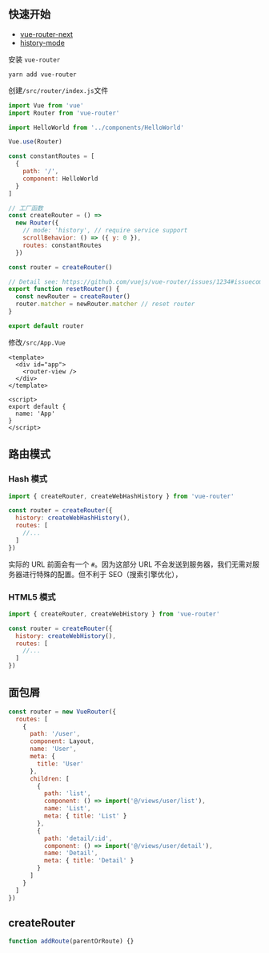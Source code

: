 ## 快速开始

- [vue-router-next](https://github.com/vuejs/vue-router-next)
- [history-mode](https://next.router.vuejs.org/guide/essentials/history-mode.html#hash-mode)

安装 `vue-router`

```shell
yarn add vue-router
```

创建`/src/router/index.js`文件

```js
import Vue from 'vue'
import Router from 'vue-router'

import HelloWorld from '../components/HelloWorld'

Vue.use(Router)

const constantRoutes = [
  {
    path: '/',
    component: HelloWorld
  }
]

// 工厂函数
const createRouter = () =>
  new Router({
    // mode: 'history', // require service support
    scrollBehavior: () => ({ y: 0 }),
    routes: constantRoutes
  })

const router = createRouter()

// Detail see: https://github.com/vuejs/vue-router/issues/1234#issuecomment-357941465
export function resetRouter() {
  const newRouter = createRouter()
  router.matcher = newRouter.matcher // reset router
}

export default router
```

修改`/src/App.Vue`

```vue
<template>
  <div id="app">
    <router-view />
  </div>
</template>

<script>
export default {
  name: 'App'
}
</script>
```

## 路由模式

### Hash 模式

```js
import { createRouter, createWebHashHistory } from 'vue-router'

const router = createRouter({
  history: createWebHashHistory(),
  routes: [
    //...
  ]
})
```

实际的 URL 前面会有一个 `#`。因为这部分 URL 不会发送到服务器，我们无需对服务器进行特殊的配置。但不利于 SEO（搜索引擎优化），

### HTML5 模式

```js
import { createRouter, createWebHistory } from 'vue-router'

const router = createRouter({
  history: createWebHistory(),
  routes: [
    //...
  ]
})
```

## 面包屑

```js
const router = new VueRouter({
  routes: [
    {
      path: '/user',
      component: Layout,
      name: 'User',
      meta: {
        title: 'User'
      },
      children: [
        {
          path: 'list',
          component: () => import('@/views/user/list'),
          name: 'List',
          meta: { title: 'List' }
        },
        {
          path: 'detail/:id',
          component: () => import('@/views/user/detail'),
          name: 'Detail',
          meta: { title: 'Detail' }
        }
      ]
    }
  ]
})
```

## createRouter

```js
function addRoute(parentOrRoute) {}
```
